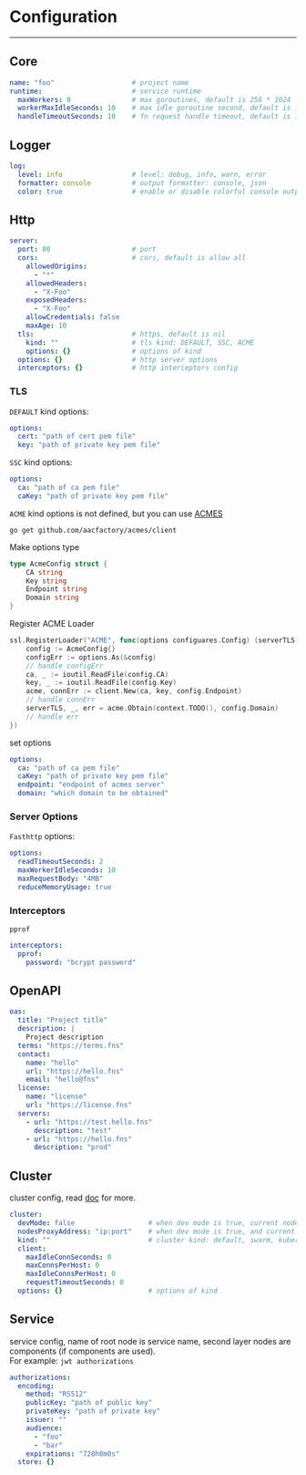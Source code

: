 # Configuration

---

## Core
```yaml
name: "foo"                   # project name
runtime:                      # service runtime
  maxWorkers: 0               # max goroutines, default is 256 * 1024
  workerMaxIdleSeconds: 10    # max idle goroutine second, default is 10
  handleTimeoutSeconds: 10    # fn request handle timeout, default is 10
```
## Logger
```yaml
log:
  level: info                 # level: debug, info, warn, error
  formatter: console          # output formatter: console, json
  color: true                 # enable or disable colorful console output
```
## Http
```yaml
server:
  port: 80                    # port
  cors:                       # cors, default is allow all
    allowedOrigins:
      - "*"
    allowedHeaders:
      - "X-Foo"
    exposedHeaders:
      - "X-Foo"
    allowCredentials: false
    maxAge: 10
  tls:                        # https, default is nil
    kind: ""                  # tls kind: DEFAULT, SSC, ACME 
    options: {}               # options of kind
  options: {}                 # http server options
  interceptors: {}            # http interceptors config
```
### TLS
`DEFAULT` kind options: 
```yaml
options: 
  cert: "path of cert pem file"
  key: "path of private key pem file"
```
`SSC` kind options:
```yaml
options:
  ca: "path of ca pem file"
  caKey: "path of private key pem file"
```
`ACME` kind options is not defined, but you can use [ACMES](https://github.com/aacfactory/acmes)
```shell
go get github.com/aacfactory/acmes/client
```
Make options type
```go
type AcmeConfig struct {
	CA string 
	Key string
	Endpoint string
	Domain string
}
```
Register ACME Loader
```go
ssl.RegisterLoader("ACME", func(options configuares.Config) (serverTLS *tls.Config, clientTLS *tls.Config, err error) {
	config := AcmeConfig{}
	configErr := options.As(&config)
	// handle configErr
	ca, _ := ioutil.ReadFile(config.CA)
	key, _ := ioutil.ReadFile(config.Key)
	acme, connErr := client.New(ca, key, config.Endpoint) 
	// handle connErr 
	serverTLS, _, err = acme.Obtain(context.TODO(), config.Domain) 
	// handle err
})
```
set options
```yaml
options:
  ca: "path of ca pem file"
  caKey: "path of private key pem file"
  endpoint: "endpoint of acmes server"
  domain: "which domain to be obtained"
```
### Server Options
`Fasthttp` options:
```yaml
options:
  readTimeoutSeconds: 2
  maxWorkerIdleSeconds: 10
  maxRequestBody: "4MB"
  reduceMemoryUsage: true
```
### Interceptors
`pprof`
```yaml
interceptors:
  pprof:
    password: "bcrypt password"
```
## OpenAPI
```yaml
oas:
  title: "Project title"
  description: |
    Project description
  terms: "https://terms.fns"
  contact:
    name: "hello"
    url: "https://hello.fns"
    email: "hello@fns"
  license:
    name: "license"
    url: "https://license.fns"
  servers:
    - url: "https://test.hello.fns"
      description: "test"
    - url: "https://hello.fns"
      description: "prod"
```
## Cluster
cluster config, read [doc](https://github.com/aacfactory/fns/blob/main/docs/cluster.md) for more.
```yaml
cluster:
  devMode: false                  # when dev mode is true, current node will not be pushed to other members
  nodesProxyAddress: "ip:port"    # when dev mode is true, and current node can not use member address to access them, then use a proxy to access members. 
  kind: ""                        # cluster kind: default, swarm, kubernetes.
  client:
    maxIdleConnSeconds: 0
    maxConnsPerHost: 0
    maxIdleConnsPerHost: 0
    requestTimeoutSeconds: 0
  options: {}                     # options of kind
```
## Service
service config, name of root node is service name, second layer nodes are components (if components are used).   
For example: `jwt authorizations`
```yaml
authorizations:
  encoding:
    method: "RS512"
    publicKey: "path of public key"
    privateKey: "path of private key"
    issuer: ""
    audience:
      - "foo"
      - "bar"
    expirations: "720h0m0s"
  store: {}
```
